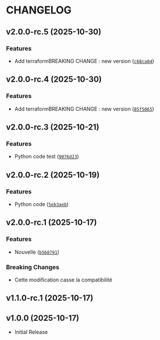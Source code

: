 # CHANGELOG

<!-- version list -->

## v2.0.0-rc.5 (2025-10-30)

### Features

- Add terraformBREAKING CHANGE : new version
  ([`c68ca04`](https://github.com/gsoulat/semantic-release-uv/commit/c68ca04c70aadd943a21ba809cbd778c49d0229d))


## v2.0.0-rc.4 (2025-10-30)

### Features

- Add terraformBREAKING CHANGE : new version
  ([`85f5065`](https://github.com/gsoulat/semantic-release-uv/commit/85f5065fb8490fa4168511e772fe2124538c3e97))


## v2.0.0-rc.3 (2025-10-21)

### Features

- Python code test
  ([`9076d23`](https://github.com/gsoulat/semantic-release-uv/commit/9076d23346d46d9ba68308d3602c33a1b726f20c))


## v2.0.0-rc.2 (2025-10-19)

### Features

- Python code
  ([`5eb3aeb`](https://github.com/gsoulat/semantic-release-uv/commit/5eb3aebafad5c7ee7ceb3bbe5b95edd51315056a))


## v2.0.0-rc.1 (2025-10-17)

### Features

- Nouvelle
  ([`b568791`](https://github.com/gsoulat/semantic-release-uv/commit/b5687918402fbf38e32a7fb6c6574d8d5e32c36a))

### Breaking Changes

- Cette modification casse la compatibilité


## v1.1.0-rc.1 (2025-10-17)


## v1.0.0 (2025-10-17)

- Initial Release
